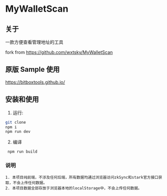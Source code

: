 # MyWalletScan

## 关于

一款方便查看管理地址的工具

fork from https://github.com/wxtsky/MyWalletScan

## 原版 Sample 使用

https://bitboxtools.github.io/

## 安装和使用

1. 运行:
```bash
git clone 
npm i
npm run dev
```

2. 编译
```
 npm run build
```

### 说明

```
1. 本项目纯前端，不涉及任何后端，所有数据均通过浏览器访问zkSync和stark官方接口获取，不会上传任何数据。
2. 本项目数据全部存放于浏览器本地的localStorage中，不会上传任何数据。
```



